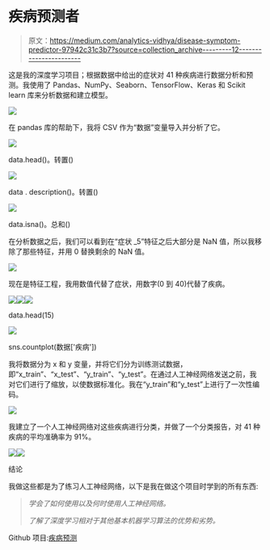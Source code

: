 # 疾病预测者

> 原文：<https://medium.com/analytics-vidhya/disease-symptom-predictor-97942c31c3b7?source=collection_archive---------12----------------------->

这是我的深度学习项目；根据数据中给出的症状对 41 种疾病进行数据分析和预测。我使用了 Pandas、NumPy、Seaborn、TensorFlow、Keras 和 Scikit learn 库来分析数据和建立模型。

![](img/c3d5c9a3d1697b021d1ff49659418cce.png)

在 pandas 库的帮助下，我将 CSV 作为“数据”变量导入并分析了它。

![](img/258f0a339b4a690300094b860a3f1467.png)

data.head()。转置()

![](img/856b6d2238626f546675aba1b57f7d89.png)

data . description()。转置()

![](img/be27ce6894e8275758906d56ad7cacd7.png)

data.isna()。总和()

在分析数据之后，我们可以看到在“症状 _5”特征之后大部分是 NaN 值，所以我移除了那些特征，并用 0 替换剩余的 NaN 值。

![](img/e38963e66e3ced3cc5072085640151e9.png)

现在是特征工程，我用数值代替了症状，用数字(0 到 40)代替了疾病。

![](img/35473bd0f05abe4b455049738d86a349.png)![](img/20616485405541b95d7a818f65a860c5.png)![](img/10dcb8c1d98741649c71aaee474a3026.png)

data.head(15)

![](img/bb8b06d7221b246b17b40fbcc183d371.png)

sns.countplot(数据['疾病'])

我将数据分为 x 和 y 变量，并将它们分为训练测试数据，即“x_train”、“x_test”、“y_train”、“y_test”。在通过人工神经网络发送之前，我对它们进行了缩放，以使数据标准化。我在“y_train”和“y_test”上进行了一次性编码。

![](img/d22d5f4a3c171ab849afed83e98f7661.png)

我建立了一个人工神经网络对这些疾病进行分类，并做了一个分类报告，对 41 种疾病的平均准确率为 91%。

![](img/9bbf969af5de43372af49378ad443a48.png)![](img/91133e4cdaa83b43c1137351a1872599.png)

结论

我做这些都是为了练习人工神经网络，以下是我在做这个项目时学到的所有东西:

> *学会了如何使用以及何时使用人工神经网络。*
> 
> *了解了深度学习相对于其他基本机器学习算法的优势和劣势。*

Github 项目:[疾病预测](https://github.com/codename-hyper/Disease-Prediction)